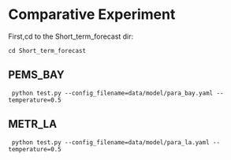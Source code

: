 # Comparative Experiment
First,cd to the Short_term_forecast dir:
```
cd Short_term_forecast
```
## PEMS_BAY
```
 python test.py --config_filename=data/model/para_bay.yaml --temperature=0.5
```
## METR_LA
```
 python test.py --config_filename=data/model/para_la.yaml --temperature=0.5
```
